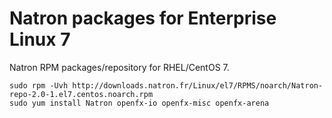 Natron packages for Enterprise Linux 7
======================================

Natron RPM packages/repository for RHEL/CentOS 7.

```
sudo rpm -Uvh http://downloads.natron.fr/Linux/el7/RPMS/noarch/Natron-repo-2.0-1.el7.centos.noarch.rpm
sudo yum install Natron openfx-io openfx-misc openfx-arena
```
